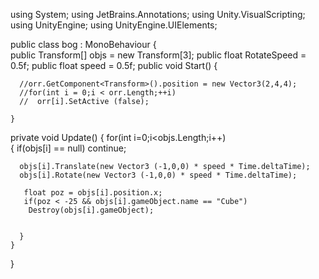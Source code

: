 
using System;
using JetBrains.Annotations;
using Unity.VisualScripting;
using UnityEngine;
using UnityEngine.UIElements;

public class bog : MonoBehaviour
{    
   public Transform[] objs = new Transform[3];
  public float RotateSpeed = 0.5f; 
  public float speed = 0.5f;
  public void Start()
    {
      
      //orr.GetComponent<Transform>().position = new Vector3(2,4,4);
      //for(int i = 0;i < orr.Length;++i)
      //  orr[i].SetActive (false);
    
    }
    
   private void Update() 
    { 
     for(int i=0;i<objs.Length;i++)  
     {
      if(objs[i] == null)
        continue; 
      
      objs[i].Translate(new Vector3 (-1,0,0) * speed * Time.deltaTime);
      objs[i].Rotate(new Vector3 (-1,0,0) * speed * Time.deltaTime);
     
       float poz = objs[i].position.x;
       if(poz < -25 && objs[i].gameObject.name == "Cube")  
        Destroy(objs[i].gameObject);
        
   
      }
    }
    
}
